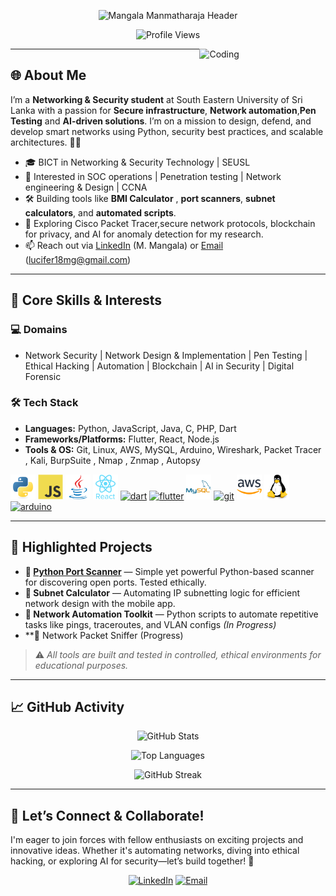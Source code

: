 <p align="center">
  <img src="https://capsule-render.vercel.app/api?type=waving&color=0E75B6&height=200&section=header&text=Hi%20there!%20I'm%20Mangala%20Manmatharaja%20👋&fontSize=35&fontColor=ffffff&animation=twinkling" alt="Mangala Manmatharaja Header"/>
</p>

<p align="center">
  <img src="https://komarev.com/ghpvc/?username=mangala-manmatharaja&label=Profile%20Views&color=0e75b6&style=flat" alt="Profile Views" />
</p>
<img width="40%" align="right" alt="Coding" src="https://t4.ftcdn.net/jpg/03/13/40/45/360_F_313404541_e9YZ3pht6oEEkMXuhxTboqXA2B2ShNnC.jpg" />


---

## 🌐 About Me
I’m a **Networking & Security student** at South Eastern University of Sri Lanka with a passion for **Secure infrastructure**, **Network automation**,**Pen Testing** and **AI-driven solutions**. I’m on a mission to design, defend, and develop smart networks using Python, security best practices, and scalable architectures. 🚀🔐

- 🎓 BICT in Networking & Security Technology | SEUSL
- 💼 Interested in SOC operations | Penetration testing | Network engineering & Design | CCNA
- 🛠️ Building tools like **BMI Calculator** , **port scanners**, **subnet calculators**, and **automated scripts**.
- 📡 Exploring Cisco Packet Tracer,secure network protocols, blockchain for privacy, and AI for anomaly detection for my research.
- 📫 Reach out via [LinkedIn](www.linkedin.com/in/m-mangala-045a10229) (M. Mangala) or [Email](lucifer18mg@gmail.com) (lucifer18mg@gmail.com)

---

## 🧠 Core Skills & Interests

### 💻 Domains
- Network Security | Network Design & Implementation | Pen Testing | Ethical Hacking | Automation | Blockchain | AI in Security | Digital Forensic 

### 🛠️ Tech Stack
- **Languages:** Python, JavaScript, Java, C, PHP, Dart
- **Frameworks/Platforms:** Flutter, React, Node.js
- **Tools & OS:** Git, Linux, AWS, MySQL, Arduino, Wireshark, Packet Tracer , Kali, BurpSuite , Nmap , Znmap , Autopsy

<p align="left">
  <a href="https://www.python.org" target="_blank" rel="noreferrer"><img src="https://raw.githubusercontent.com/devicons/devicon/master/icons/python/python-original.svg" alt="python" width="40" height="40"/></a>
  <a href="https://developer.mozilla.org/en-US/docs/Web/JavaScript" target="_blank" rel="noreferrer"><img src="https://raw.githubusercontent.com/devicons/devicon/master/icons/javascript/javascript-original.svg" alt="javascript" width="40" height="40"/></a>
  <a href="https://www.java.com" target="_blank" rel="noreferrer"><img src="https://raw.githubusercontent.com/devicons/devicon/master/icons/java/java-original.svg" alt="java" width="40" height="40"/></a>
  <a href="https://reactjs.org/" target="_blank" rel="noreferrer"><img src="https://raw.githubusercontent.com/devicons/devicon/master/icons/react/react-original-wordmark.svg" alt="react" width="40" height="40"/></a>
  <a href="https://dart.dev" target="_blank" rel="noreferrer"><img src="https://www.vectorlogo.zone/logos/dartlang/dartlang-icon.svg" alt="dart" width="40" height="40"/></a>
  <a href="https://flutter.dev" target="_blank" rel="noreferrer"><img src="https://www.vectorlogo.zone/logos/flutterio/flutterio-icon.svg" alt="flutter" width="40" height="40"/></a>
  <a href="https://www.mysql.com/" target="_blank" rel="noreferrer"><img src="https://raw.githubusercontent.com/devicons/devicon/master/icons/mysql/mysql-original-wordmark.svg" alt="mysql" width="40" height="40"/></a>
  <a href="https://git-scm.com/" target="_blank" rel="noreferrer"><img src="https://www.vectorlogo.zone/logos/git-scm/git-scm-icon.svg" alt="git" width="40" height="40"/></a>
  <a href="https://aws.amazon.com" target="_blank" rel="noreferrer"><img src="https://raw.githubusercontent.com/devicons/devicon/master/icons/amazonwebservices/amazonwebservices-original-wordmark.svg" alt="aws" width="40" height="40"/></a>
  <a href="https://www.linux.org/" target="_blank" rel="noreferrer"><img src="https://raw.githubusercontent.com/devicons/devicon/master/icons/linux/linux-original.svg" alt="linux" width="40" height="40"/></a>
  <a href="https://www.arduino.cc/" target="_blank" rel="noreferrer"><img src="https://cdn.worldvectorlogo.com/logos/arduino-1.svg" alt="arduino" width="40" height="40"/></a>
</p>

---

## 🚀 Highlighted Projects
- **🔎 [Python Port Scanner](https://github.com/mangala-manmatharaja/port-scanner)** — Simple yet powerful Python-based scanner for discovering open ports. Tested ethically.
- **🧮 Subnet Calculator** — Automating IP subnetting logic for efficient network design with the mobile app.
- **🔧 Network Automation Toolkit** — Python scripts to automate repetitive tasks like pings, traceroutes, and VLAN configs *(In Progress)*
- **🔎 Network Packet Sniffer (Progress)

> ⚠️ *All tools are built and tested in controlled, ethical environments for educational purposes.*

---

## 📈 GitHub Activity
<p align="center">
  <img src="https://github-readme-stats.vercel.app/api?username=Mangala-Manmatharaja&show_icons=true&theme=tokyonight&locale=en" alt="GitHub Stats" />
</p>
<p align="center">
  <img src="https://github-readme-stats.vercel.app/api/top-langs?username=Mangala-Manmatharaja&show_icons=true&locale=en&layout=compact&theme=tokyonight" alt="Top Languages" />
</p>
<p align="center">
  <img src="https://github-readme-streak-stats.herokuapp.com/?user=Mangala-Manmatharaja&theme=tokyonight" alt="GitHub Streak" />
</p>

---

## 🤝 Let’s Connect & Collaborate!
I'm eager to join forces with fellow enthusiasts on exciting projects and innovative ideas. Whether it's automating networks, diving into ethical hacking, or exploring AI for security—let’s build together! 💬

<p align="center">
  <a href="www.linkedin.com/in/m-mangala-045a10229" target="_blank"><img src="https://img.shields.io/badge/LinkedIn-0A66C2?style=for-the-badge&logo=linkedin&logoColor=white" alt="LinkedIn"></a>
  <a href="lucifer18mg@gmail.com"><img src="https://img.shields.io/badge/Email-D14836?style=for-the-badge&logo=gmail&logoColor=white" alt="Email"></a>
</p>
